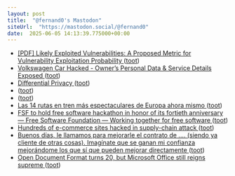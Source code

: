 ```yaml
---
layout: post
title:  "@fernand0's Mastodon"
siteUrl:  "https://mastodon.social/@fernand0"
date:  2025-06-05 14:13:39.775000+00:00
---
```

*  [[PDF] Likely Exploited Vulnerabilities: A Proposed Metric for Vulnerability Exploitation Probability   ](https://nvlpubs.nist.gov/nistpubs/CSWP/NIST.CSWP.41.pdf) ([toot](https://mastodon.social/@fernand0/114631168476184424))
*  [Volkswagen Car Hacked - Owner’s Personal Data & Service Details Exposed ](https://cybersecuritynews.com/volkswagen-car-hacked) ([toot](https://mastodon.social/@fernand0/114631048478284115))
*  [Differential Privacy ](https://mitpress.mit.edu/9780262551656/differential-privacy) ([toot](https://mastodon.social/@fernand0/114630702654613352))
*  [ ](https://mastodon.social/users/fernand0/statuses/114630624894339114/activity) ([toot](https://mastodon.social/users/fernand0/statuses/114630624894339114/activity))
*  [ ](https://social.hispa-2025.freemyip.com/@hispa) ([toot](https://mastodon.social/@fernand0/114630624702721572))
*  [Las 14 rutas en tren más espectaculares de Europa ahora mismo ](https://www.timeout.es/barcelona/es/viaje/rutas-tren-espectaculares-europ) ([toot](https://mastodon.social/@fernand0/114630523015402368))
*  [FSF to hold free software hackathon in honor of its fortieth anniversary — Free Software Foundation — Working together for free software ](https://www.fsf.org/news/fsf40-hackatho) ([toot](https://mastodon.social/@fernand0/114630284836399997))
*  [Hundreds of e-commerce sites hacked in supply-chain attack ](https://arstechnica.com/security/2025/05/hundreds-of-e-commerce-sites-hacked-in-supply-chain-attack) ([toot](https://mastodon.social/@fernand0/114630139796490300))
*  [Buenos días, le llamamos para mejorarle el contrato de .... (siendo ya cliente de otras cosas). Imagínate que se ganan mi confianza mejorándome los que sí que pueden mejorar directamente ](https://mastodon.social/@fernand0/114630055497162428) ([toot](https://mastodon.social/@fernand0/114630055497162428))
*  [Open Document Format turns 20, but Microsoft Office still reigns supreme ](https://www.theregister.com/2025/05/03/20_years_open_document_format) ([toot](https://mastodon.social/@fernand0/114629859423767892))
